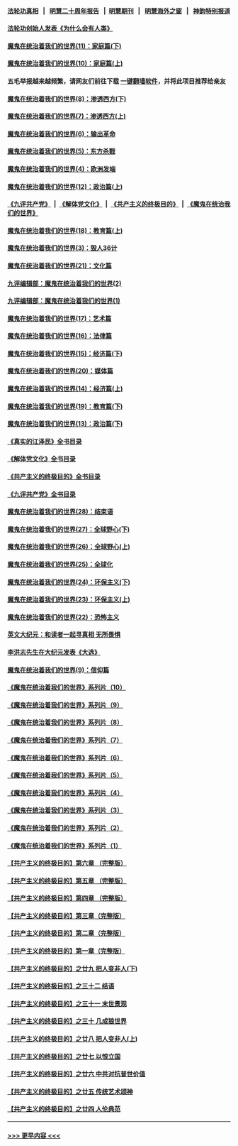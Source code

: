 #### [法轮功真相](https://github.com/gfw-breaker/truth/blob/master/README.md?t=0) &nbsp;&nbsp;|&nbsp;&nbsp; [明慧二十周年报告](https://github.com/gfw-breaker/mh-reports/blob/master/README.md?t=0) &nbsp;&nbsp;|&nbsp;&nbsp;[明慧期刊](https://github.com/gfw-breaker/mh-qikan) &nbsp;&nbsp;|&nbsp;&nbsp; [明慧海外之窗](https://github.com/gfw-breaker/mh-news/blob/master/README.md?t=0) &nbsp;&nbsp;|&nbsp;&nbsp; [神韵特别报道](https://github.com/gfw-breaker/mh-news/blob/master/shenyun.md?t=0)
#### [法轮功创始人发表《为什么会有人类》](../pages/nsc422/n13912117.md?t=04170658) 
#### [魔鬼在统治着我们的世界(11)：家庭篇(下)](../pages/nsc422/n10440961.md?t=04170658) 
#### [魔鬼在统治着我们的世界(10)：家庭篇(上)](../pages/nsc422/n10435448.md?t=04170658) 
#### 五毛举报越来越频繁，请网友们前往下载 [一键翻墙软件](https://github.com/gfw-breaker/ssr-accounts)，并将此项目推荐给亲友
#### [魔鬼在统治着我们的世界(8)：渗透西方(下)](../pages/nsc422/n10429603.md?t=04170658) 
#### [魔鬼在统治着我们的世界(7)：渗透西方(上)](../pages/nsc422/n10426013.md?t=04170658) 
#### [魔鬼在统治着我们的世界(6)：输出革命](../pages/nsc422/n10421536.md?t=04170658) 
#### [魔鬼在统治着我们的世界(5)：东方杀戮](../pages/nsc422/n10417707.md?t=04170658) 
#### [魔鬼在统治着我们的世界(4)：欧洲发端](../pages/nsc422/n10414890.md?t=04170658) 
#### [魔鬼在统治着我们的世界(12)：政治篇(上)](../pages/nsc422/n10444576.md?t=04170658) 
#### [《九评共产党》](https://github.com/begood0513/9ping.md/blob/master/README.md) &nbsp;|&nbsp; [《解体党文化》](../../../../jtdwh.md/blob/master/README.md)  &nbsp;|&nbsp; [《共产主义的终极目的》](../../../../gczydzjmd.md/blob/master/README.md) &nbsp;|&nbsp; [《魔鬼在统治我们的世界》](../../../../mgztzwmdsj.md/blob/master/README.md) 
#### [魔鬼在统治着我们的世界(18)：教育篇(上)](../pages/nsc422/n10526970.md?t=04170658) 
#### [魔鬼在统治着我们的世界(3)：毁人36计](../pages/nsc422/n10411583.md?t=04170658) 
#### [魔鬼在统治着我们的世界(21)：文化篇](../pages/nsc422/n10597706.md?t=04170658) 
#### [九评编辑部：魔鬼在统治着我们的世界(2)](../pages/nsc422/n10410036.md?t=04170658) 
#### [九评编辑部：魔鬼在统治着我们的世界(1)](../pages/nsc422/n10406825.md?t=04170658) 
#### [魔鬼在统治着我们的世界(17)：艺术篇](../pages/nsc422/n10499093.md?t=04170658) 
#### [魔鬼在统治着我们的世界(16)：法律篇](../pages/nsc422/n10485969.md?t=04170658) 
#### [魔鬼在统治着我们的世界(15)：经济篇(下)](../pages/nsc422/n10469975.md?t=04170658) 
#### [魔鬼在统治着我们的世界(20)：媒体篇](../pages/nsc422/n10586579.md?t=04170658) 
#### [魔鬼在统治着我们的世界(14)：经济篇(上)](../pages/nsc422/n10457370.md?t=04170658) 
#### [魔鬼在统治着我们的世界(19)：教育篇(下)](../pages/nsc422/n10564808.md?t=04170658) 
#### [魔鬼在统治着我们的世界(13)：政治篇(下)](../pages/nsc422/n10448270.md?t=04170658) 
#### [《真实的江泽民》全书目录](../pages/nsc422/n13721399.md?t=04170658) 
#### [《解体党文化》全书目录](../pages/nsc422/n13721157.md?t=04170658) 
#### [《共产主义的终极目的》全书目录](../pages/nsc422/n13721048.md?t=04170658) 
#### [《九评共产党》全书目录](../pages/nsc422/n13708085.md?t=04170658) 
#### [魔鬼在统治着我们的世界(28)：结束语](../pages/nsc422/n10936246.md?t=04170658) 
#### [魔鬼在统治着我们的世界(27)：全球野心(下)](../pages/nsc422/n10928319.md?t=04170658) 
#### [魔鬼在统治着我们的世界(26)：全球野心(上)](../pages/nsc422/n10900318.md?t=04170658) 
#### [魔鬼在统治着我们的世界(25)：全球化](../pages/nsc422/n10788205.md?t=04170658) 
#### [魔鬼在统治着我们的世界(24)：环保主义(下)](../pages/nsc422/n10695307.md?t=04170658) 
#### [魔鬼在统治着我们的世界(23)：环保主义(上)](../pages/nsc422/n10688613.md?t=04170658) 
#### [魔鬼在统治着我们的世界(22)：恐怖主义](../pages/nsc422/n10614727.md?t=04170658) 
#### [英文大纪元：和读者一起寻真相 无所畏惧](../pages/nsc422/n12542027.md?t=04170658) 
#### [李洪志先生在大纪元发表《大选》](../pages/nsc422/n12534746.md?t=04170658) 
#### [魔鬼在统治着我们的世界(9)：信仰篇](../pages/nsc422/n10432159.md?t=04170658) 
#### [《魔鬼在统治着我们的世界》系列片（10）](../pages/nsc422/n12292670.md?t=04170658) 
#### [《魔鬼在统治着我们的世界》系列片（9）](../pages/nsc422/n12290859.md?t=04170658) 
#### [《魔鬼在统治着我们的世界》系列片（8）](../pages/nsc422/n12287445.md?t=04170658) 
#### [《魔鬼在统治着我们的世界》系列片（7）](../pages/nsc422/n12283425.md?t=04170658) 
#### [《魔鬼在统治着我们的世界》系列片（6）](../pages/nsc422/n12282314.md?t=04170658) 
#### [《魔鬼在统治着我们的世界》系列片（5）](../pages/nsc422/n12281419.md?t=04170658) 
#### [《魔鬼在统治着我们的世界》系列片（4）](../pages/nsc422/n12274024.md?t=04170658) 
#### [《魔鬼在统治着我们的世界》系列片（3）](../pages/nsc422/n12271322.md?t=04170658) 
#### [《魔鬼在统治着我们的世界》系列片（2）](../pages/nsc422/n12269049.md?t=04170658) 
#### [《魔鬼在统治着我们的世界》系列片（1）](../pages/nsc422/n12267575.md?t=04170658) 
#### [【共产主义的终极目的】第六章 （完整版）](../pages/nsc422/n11428913.md?t=04170658) 
#### [【共产主义的终极目的】第五章 （完整版）](../pages/nsc422/n11428912.md?t=04170658) 
#### [【共产主义的终极目的】第四章 （完整版）](../pages/nsc422/n11428907.md?t=04170658) 
#### [【共产主义的终极目的】第三章（完整版）](../pages/nsc422/n11428848.md?t=04170658) 
#### [【共产主义的终极目的】第二章（完整版）](../pages/nsc422/n11428831.md?t=04170658) 
#### [【共产主义的终极目的】第一章（完整版）](../pages/nsc422/n11417651.md?t=04170658) 
#### [【共产主义的终极目的】之廿九 把人变非人(下)](../pages/nsc422/n11344140.md?t=04170658) 
#### [【共产主义的终极目的】之三十二 结语](../pages/nsc422/n11360535.md?t=04170658) 
#### [【共产主义的终极目的】之三十一 末世景观](../pages/nsc422/n11351129.md?t=04170658) 
#### [【共产主义的终极目的】之三十 几成狼世界](../pages/nsc422/n11348280.md?t=04170658) 
#### [【共产主义的终极目的】之廿八 把人变非人(上)](../pages/nsc422/n11340492.md?t=04170658) 
#### [【共产主义的终极目的】之廿七 以恨立国](../pages/nsc422/n11336944.md?t=04170658) 
#### [【共产主义的终极目的】之廿六 中共对抗普世价值](../pages/nsc422/n11324785.md?t=04170658) 
#### [【共产主义的终极目的】之廿五 传统艺术颂神](../pages/nsc422/n11296396.md?t=04170658) 
#### [【共产主义的终极目的】之廿四 人伦典范](../pages/nsc422/n11296397.md?t=04170658) 

----
#### [ >>> 更早内容 <<< ](../indexes/nsc422-earlier.md)

